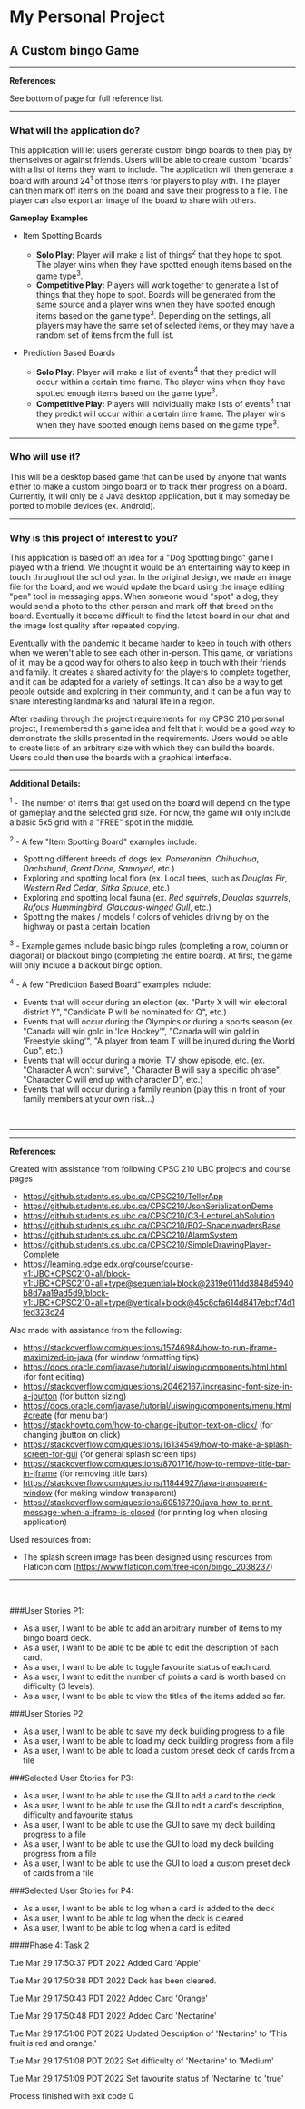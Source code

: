 # My Personal Project

## A Custom bingo Game

---

**References:**

See bottom of page for full reference list.

---

### What will the application do?

This application will let users generate custom bingo boards to then play by themselves or against friends. Users 
will be able to create custom "boards" with a list of items they want to include. The application will then generate 
a board with around 24<sup>1</sup> of those items for players to play with. The player can then mark off items on 
the board and save their progress to a file. The player can also export an image of the board to share with others.

**Gameplay Examples**
- Item Spotting Boards
    - **Solo Play:** Player will make a list of things<sup>2</sup> that they hope to spot. The player wins when they
      have spotted enough items based on the game type<sup>3</sup>.
    - **Competitive Play:** Players will work together to generate a list of things that they hope to spot. Boards
      will be generated from the same source and a player wins when they have spotted enough items based on the game
      type<sup>3</sup>. Depending on the settings, all players may have the same set of selected items, or they may
      have a random set of items from the full list.


- Prediction Based Boards
    - **Solo Play:** Player will make a list of events<sup>4</sup> that they predict will occur within a certain time
      frame. The player wins when they have spotted enough items based on the game type<sup>3</sup>.
    - **Competitive Play:** Players will individually make lists of events<sup>4</sup> that they predict will occur
      within a certain time frame. The player wins when they have spotted enough items based on the game type<sup>3</sup>.

---


### Who will use it?

This will be a desktop based game that can be used by anyone that wants either to make a custom bingo board or to 
track their progress on a board. Currently, it will only be a Java desktop application, but it may someday be ported 
to mobile devices (ex. Android).

---

### Why is this project of interest to you?

This application is based off an idea for a "Dog Spotting bingo" game I played with a friend. We thought it 
would be an entertaining way to keep in touch throughout the school year. In the original design, we made an image 
file for the board, and we would update the board using the image editing "pen" tool in messaging apps. When someone 
would "spot" a dog, they would send a photo to the other person and mark off that breed on the board. Eventually it 
became difficult to find the latest board in our chat and the image lost quality after repeated copying. 

Eventually with the pandemic it became harder to keep in touch with others when we weren't able to see each other 
in-person. This game, or variations of it, may be a good way for others to also keep in touch with their friends and 
family. It creates a shared activity for the players to complete together, and it can be adapted for a variety of 
settings. It can also be a way to get people outside and exploring in their community, and it can be a fun way to 
share interesting landmarks and natural life in a region. 

After reading through the project requirements for my CPSC 210 personal project, I remembered this game idea and 
felt that it would be a good way to demonstrate the skills presented in the requirements. Users would be able to 
create lists of an arbitrary size with which they can build the boards. Users could then use the boards with a 
graphical interface. 

---

**Additional Details:**

<sup>1</sup> - The number of items that get used on the board will depend on the type of gameplay and the selected 
grid size. For now, the game will only include a basic 5x5 grid with a "FREE" spot in the middle. 



<sup>2</sup> - A few "Item Spotting Board" examples include:
- Spotting different breeds of dogs (ex. _Pomeranian_, _Chihuahua_, _Dachshund_, _Great Dane_, _Samoyed_, etc.)
- Exploring and spotting local flora (ex. Local trees, such as _Douglas Fir_, _Western Red Cedar_, _Sitka Spruce_, etc.) 
- Exploring and spotting local fauna (ex. _Red squirrels_, _Douglas squirrels_, _Rufous Hummingbird_, 
  _Glaucous-winged Gull_, etc.)
- Spotting the makes / models / colors of vehicles driving by on the highway or past a certain location

<sup>3</sup> - Example games include basic bingo rules (completing a row, column or diagonal) or blackout bingo 
(completing the entire board). At first, the game will only include a blackout bingo option.

<sup>4</sup> - A few "Prediction Based Board" examples include:
- Events that will occur during an election (ex. "Party X will win electoral district Y", "Candidate P will be 
  nominated for Q", etc.)
- Events that will occur during the Olympics or during a sports season (ex. "Canada will win gold in 'Ice Hockey'", 
  "Canada will win gold in 'Freestyle skiing'", "A player from team T will be injured during the World Cup", etc.)
- Events that will occur during a movie, TV show episode, etc. (ex. "Character A won't survive", "Character B will say 
  a specific phrase", "Character C will end up with character D", etc.)
- Events that will occur during a family reunion (play this in front of your family members at your own risk...)

&nbsp;

---
---

**References:**

Created with assistance from following CPSC 210 UBC projects and course pages
* https://github.students.cs.ubc.ca/CPSC210/TellerApp
* https://github.students.cs.ubc.ca/CPSC210/JsonSerializationDemo
* https://github.students.cs.ubc.ca/CPSC210/C3-LectureLabSolution
* https://github.students.cs.ubc.ca/CPSC210/B02-SpaceInvadersBase
* https://github.students.cs.ubc.ca/CPSC210/AlarmSystem
* https://github.students.cs.ubc.ca/CPSC210/SimpleDrawingPlayer-Complete
* https://learning.edge.edx.org/course/course-v1:UBC+CPSC210+all/block-v1:UBC+CPSC210+all+type@sequential+block@2319e011dd3848d5940b8d7aa19ad5d9/block-v1:UBC+CPSC210+all+type@vertical+block@45c6cfa614d8417ebcf74d1fed323c24

Also made with assistance from the following:
* https://stackoverflow.com/questions/15746984/how-to-run-jframe-maximized-in-java   (for window formatting tips)
* https://docs.oracle.com/javase/tutorial/uiswing/components/html.html               (for font editing)
* https://stackoverflow.com/questions/20462167/increasing-font-size-in-a-jbutton     (for button sizing)
* https://docs.oracle.com/javase/tutorial/uiswing/components/menu.html#create  (for menu bar)
* https://stackhowto.com/how-to-change-jbutton-text-on-click/    (for changing jbutton on click)
* https://stackoverflow.com/questions/16134549/how-to-make-a-splash-screen-for-gui  (for general splash screen tips)
* https://stackoverflow.com/questions/8701716/how-to-remove-title-bar-in-jframe     (for removing title bars)
* https://stackoverflow.com/questions/11844927/java-transparent-window              (for making window transparent)
* https://stackoverflow.com/questions/60516720/java-how-to-print-message-when-a-jframe-is-closed   (for printing log 
  when closing application)


Used resources from:
* The splash screen image has been designed using resources from Flaticon.com (https://www.flaticon.com/free-icon/bingo_2038237)

---


&nbsp;

###User Stories P1:

* As a user, I want to be able to add an arbitrary number of items to my bingo board deck.
* As a user, I want to be able to be able to edit the description of each card.
* As a user, I want to be able to toggle favourite status of each card.
* As a user, I want to edit the number of points a card is worth based on difficulty (3 levels).
* As a user, I want to be able to view the titles of the items added so far.


###User Stories P2:

* As a user, I want to be able to save my deck building progress to a file
* As a user, I want to be able to load my deck building progress from a file
* As a user, I want to be able to load a custom preset deck of cards from a file

###Selected User Stories for P3:

* As a user, I want to be able to use the GUI to add a card to the deck
* As a user, I want to be able to use the GUI to edit a card's description, difficulty and favourite status
* As a user, I want to be able to use the GUI to save my deck building progress to a file
* As a user, I want to be able to use the GUI to load my deck building progress from a file
* As a user, I want to be able to use the GUI to load a custom preset deck of cards from a file

###Selected User Stories for P4:

* As a user, I want to be able to log when a card is added to the deck
* As a user, I want to be able to log when the deck is cleared
* As a user, I want to be able to log when a card is edited

####Phase 4: Task 2


Tue Mar 29 17:50:37 PDT 2022
Added Card 'Apple'


Tue Mar 29 17:50:38 PDT 2022
Deck has been cleared.


Tue Mar 29 17:50:43 PDT 2022
Added Card 'Orange'


Tue Mar 29 17:50:48 PDT 2022
Added Card 'Nectarine'


Tue Mar 29 17:51:06 PDT 2022
Updated Description of 'Nectarine' to 'This fruit is red and orange.'


Tue Mar 29 17:51:08 PDT 2022
Set difficulty of 'Nectarine' to 'Medium'


Tue Mar 29 17:51:09 PDT 2022
Set favourite status of 'Nectarine' to 'true'



Process finished with exit code 0